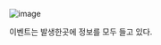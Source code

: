 ![image](https://user-images.githubusercontent.com/108928206/193443385-9427563f-8194-4e55-bc7a-f40238907921.png)

이벤트는 발생한곳에 정보를 모두 들고 있다.
